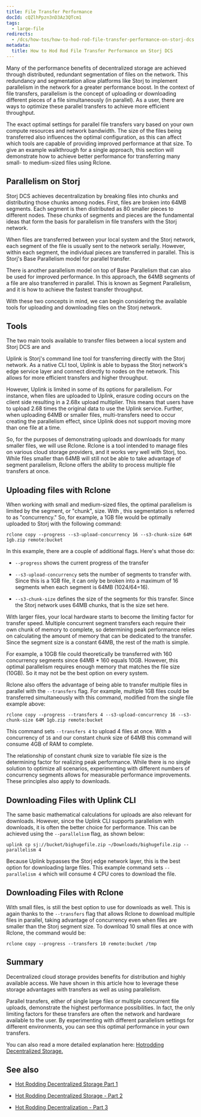 ```yaml
---
title: File Transfer Performance
docId: cQZlhPpzn3nD3Az3QTcm1
tags:
  - large-file
redirects:
  - /dcs/how-tos/how-to-hod-rod-file-transfer-performance-on-storj-dcs
metadata:
  title: How to Hod Rod File Transfer Performance on Storj DCS
---
```


Many of the performance benefits of decentralized storage are achieved through distributed, redundant segmentation of files on the network. This redundancy and segmentation allow platforms like Storj to implement parallelism in the network for a greater performance boost. In the context of file transfers, parallelism is the concept of uploading or downloading different pieces of a file simultaneously (in parallel). As a user, there are ways to optimize these parallel transfers to achieve more efficient throughput.

The exact optimal settings for parallel file transfers vary based on your own compute resources and network bandwidth. The size of the files being transferred also influences the optimal configuration, as this can affect which tools are capable of providing improved performance at that size. To give an example walkthrough for a single approach, this section will demonstrate how to achieve better performance for transferring many small- to medium-sized files using Rclone.

## Parallelism on Storj

Storj DCS achieves decentralization by breaking files into chunks and distributing those chunks among nodes. First, files are broken into 64MB segments. Each segment is then distributed as 80 smaller pieces to different nodes. These chunks of segments and pieces are the fundamental ideas that form the basis for parallelism in file transfers with the Storj network.

When files are transferred between your local system and the Storj network, each segment of the file is usually sent to the network serially. However, within each segment, the individual pieces are transferred in parallel. This is Storj's Base Parallelism model for parallel transfer.

There is another parallelism model on top of Base Parallelism that can also be used for improved performance. In this approach, the 64MB segments of a file are also transferred in parallel. This is known as Segment Parallelism, and it is how to achieve the fastest transfer throughput.

With these two concepts in mind, we can begin considering the available tools for uploading and downloading files on the Storj network.

## Tools

The two main tools available to transfer files between a local system and Storj DCS are [](docId:TbMdOGCAXNWyPpQmH6EOq) and [](docId:LdrqSoECrAyE_LQMvj3aF)

Uplink is Storj's command line tool for transferring directly with the Storj network. As a native CLI tool, Uplink is able to bypass the Storj network's edge service layer and connect directly to nodes on the network. This allows for more efficient transfers and higher throughput.

However, Uplink is limited in some of its options for parallelism. For instance, when files are uploaded to Uplink, erasure coding occurs on the client side resulting in a 2.68x upload multiplier. This means that users have to upload 2.68 times the original data to use the Uplink service. Further, when uploading 64MB or smaller files, multi-transfers need to occur creating the parallelism effect, since Uplink does not support moving more than one file at a time.

So, for the purposes of demonstrating uploads and downloads for many smaller files, we will use Rclone. Rclone is a tool intended to manage files on various cloud storage providers, and it works very well with Storj, too. While files smaller than 64MB will still not be able to take advantage of segment parallelism, Rclone offers the ability to process multiple file transfers at once.

## Uploading files with Rclone

When working with small and medium-sized files, the optimal parallelism is limited by the segment, or "chunk", size. With [](docId:WayQo-4CZXkITaHiGeQF_), this segmentation is referred to as "concurrency." So, for example, a 1GB file would be optimally uploaded to Storj with the following command:

```Text
rclone copy --progress --s3-upload-concurrency 16 --s3-chunk-size 64M 1gb.zip remote:bucket
```

In this example, there are a couple of additional flags. Here's what those do:

- `--progress` shows the current progress of the transfer

- `--s3-upload-concurrency` sets the number of segments to transfer with. Since this is a 1GB file, it can only be broken into a maximum of 16 segments when each segment is 64MB (1024/64=16).

- `--s3-chunk-size` defines the size of the segments for this transfer. Since the Storj network uses 64MB chunks, that is the size set here.

With larger files, your local hardware starts to become the limiting factor for transfer speed. Multiple concurrent segment transfers each require their own chunk of memory to complete, so determining peak performance relies on calculating the amount of memory that can be dedicated to the transfer. Since the segment size is a constant 64MB, the rest of the math is simple.

For example, a 10GB file could theoretically be transferred with 160 concurrency segments since 64MB \* 160 equals 10GB. However, this optimal parallelism requires enough memory that matches the file size (10GB). So it may not be the best option on every system.

Rclone also offers the advantage of being able to transfer multiple files in parallel with the `--transfers` flag. For example, multiple 1GB files could be transferred simultaneously with this command, modified from the single file example above:

```Text
rclone copy --progress --transfers 4 --s3-upload-concurrency 16 --s3-chunk-size 64M 1gb.zip remote:bucket
```

This command sets `--transfers 4` to upload 4 files at once. With a concurrency of `16` and our constant chunk size of 64MB this command will consume 4GB of RAM to complete.

The relationship of constant chunk size to variable file size is the determining factor for realizing peak performance. While there is no single solution to optimize all scenarios, experimenting with different numbers of concurrency segments allows for measurable performance improvements. These principles also apply to downloads.

## Downloading Files with Uplink CLI

The same basic mathematical calculations for uploads are also relevant for downloads. However, since the Uplink CLI supports parallelism with downloads, it is often the better choice for performance. This can be achieved using the `--parallelism` flag, as shown below:

```Text
uplink cp sj://bucket/bighugefile.zip ~/Downloads/bighugefile.zip --parallelism 4
```

Because Uplink bypasses the Storj edge network layer, this is the best option for downloading large files. This example command sets `--parallelism 4` which will consume 4 CPU cores to download the file.

## Downloading Files with Rclone

With small files, [](docId:Mk51zylAE6xmqP7jUYAuX) is still the best option to use for downloads as well. This is again thanks to the `--transfers` flag that allows Rclone to download multiple files in parallel, taking advantage of concurrency even when files are smaller than the Storj segment size. To download 10 small files at once with Rclone, the command would be:

```Text
rclone copy --progress --transfers 10 remote:bucket /tmp
```

## Summary

Decentralized cloud storage provides benefits for distribution and highly available access. We have shown in this article how to leverage these storage advantages with transfers as well as using parallelism.

Parallel transfers, either of single large files or multiple concurrent file uploads, demonstrate the highest performance possibilities. In fact, the only limiting factors for these transfers are often the network and hardware available to the user. By experimenting with different parallelism settings for different environments, you can see this optimal performance in your own transfers.

You can also read a more detailed explanation here: [Hotrodding Decentralized Storage.](https://forum.storj.io/t/hotrodding-decentralized-storage/15228)

## See also

- [Hot Rodding Decentralized Storage Part 1](https://www.storj.io/blog/hot-rodding-decentralized-storage)

- [Hot Rodding Decentralized Storage - Part 2](https://www.storj.io/blog/hot-rodding-decentralized-storage-part-2)

- [Hot Rodding Decentralization - Part 3](https://www.storj.io/blog/hot-rodding-decentralization-part-3)
